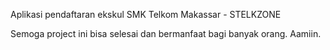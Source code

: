 Aplikasi pendaftaran ekskul SMK Telkom Makassar - STELKZONE

Semoga project ini bisa selesai dan bermanfaat bagi banyak orang.
Aamiin.
